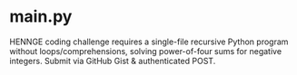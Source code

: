 # main.py
HENNGE coding challenge requires a single-file recursive Python program without loops/comprehensions, solving power-of-four sums for negative integers. Submit via GitHub Gist &amp; authenticated POST.
